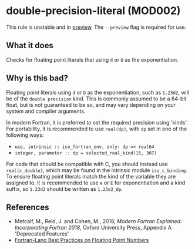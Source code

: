 # double-precision-literal (MOD002)
This rule is unstable and in [preview](../preview.md). The `--preview` flag is required for use.

## What it does
Checks for floating point literals that using `d` or `D` as the exponentiation.

## Why is this bad?
Floating point literals using `d` or `D` as the exponentiation, such as `1.23d2`,
will be of the `double precision` kind. This is commonly assumed to be a 64-bit
float, but is not guaranteed to be so, and may vary depending on your system and
compiler arguments.

In modern Fortran, it is preferred to set the required precision using
'kinds'. For portability, it is recommended to use `real(dp)`, with `dp` set
in one of the following ways:

- `use, intrinsic :: iso_fortran_env, only: dp => real64`
- `integer, parameter :: dp = selected_real_kind(15, 307)`

For code that should be compatible with C, you should instead use
`real(c_double)`, which may be found in the intrinsic module `iso_c_binding`.
To ensure floating point literals match the kind of the variable they are assigned
to, it is recommended to use `e` or `E` for exponentiation and a kind suffix, so
`1.23d2` should be written as `1.23e2_dp`.

## References
- Metcalf, M., Reid, J. and Cohen, M., 2018, _Modern Fortran Explained: Incorporating Fortran
  2018_, Oxford University Press, Appendix A 'Deprecated Features'
- [Fortran-Lang Best Practices on Floating Point Numbers](https://fortran-lang.org/learn/best_practices/floating_point/)